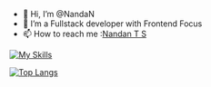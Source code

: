 - 👋 Hi, I’m @NandaN
- 👀 I’m a Fullstack developer with Frontend Focus
- 📫 How to reach me :[Nandan T S](https://www.linkedin.com/in/nandan-t-s-643345b3)

[![My Skills](https://skillicons.dev/icons?i=react,redux,angular,typescript,javascript,java,c++,python&theme=dark)](https://skillicons.dev)

[![Top Langs](https://github-readme-stats.vercel.app/api/top-langs/?username=NandaNxD&layout=compact)](https://github.com/NandaNxD/github-readme-stats)


<!---
NandaNxD/NandaNxD is a ✨ special ✨ repository because its `README.md` (this file) appears on your GitHub profile.
You can click the Preview link to take a look at your changes.
--->
